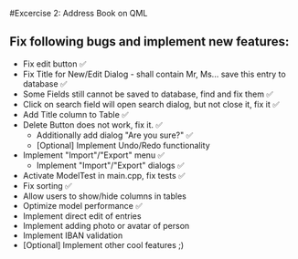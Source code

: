 #Excercise 2: Address Book on QML

## Fix following bugs and implement new features:
* Fix edit button :white_check_mark:
* Fix Title for New/Edit Dialog - shall contain Mr, Ms... save this entry to database :white_check_mark:
* Some Fields still cannot be saved to database, find and fix them :white_check_mark:
* Click on search field will open search dialog, but not close it, fix it :white_check_mark:
* Add Title column to Table :white_check_mark:
* Delete Button does not work, fix it. :white_check_mark:
  * Additionally add dialog "Are you sure?" :white_check_mark:
  * [Optional] Implement Undo/Redo functionality
* Implement "Import"/"Export" menu :white_check_mark:
  * Implement "Import"/"Export" dialogs :white_check_mark:
* Activate ModelTest in main.cpp, fix tests :white_check_mark:
* Fix sorting :white_check_mark:
* Allow users to show/hide columns in tables
* Optimize model performance :white_check_mark:
* Implement direct edit of entries
* Implement adding photo or avatar of person
* Implement IBAN validation
* [Optional] Implement other cool features ;)
